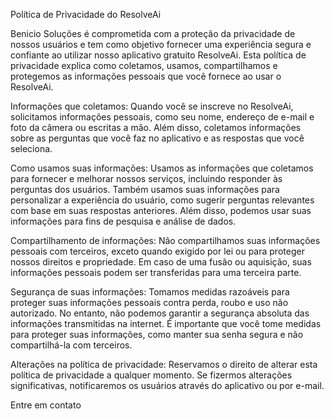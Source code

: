 Política de Privacidade do ResolveAi

Benicio Soluções é comprometida com a proteção da privacidade de nossos usuários e tem como objetivo fornecer uma experiência segura e confiante ao utilizar nosso aplicativo gratuito ResolveAi. Esta política de privacidade explica como coletamos, usamos, compartilhamos e protegemos as informações pessoais que você fornece ao usar o ResolveAi.

Informações que coletamos:
Quando você se inscreve no ResolveAi, solicitamos informações pessoais, como seu nome, endereço de e-mail e foto da câmera ou escritas a mão. Além disso, coletamos informações sobre as perguntas que você faz no aplicativo e as respostas que você seleciona.

Como usamos suas informações:
Usamos as informações que coletamos para fornecer e melhorar nossos serviços, incluindo responder às perguntas dos usuários. Também usamos suas informações para personalizar a experiência do usuário, como sugerir perguntas relevantes com base em suas respostas anteriores. Além disso, podemos usar suas informações para fins de pesquisa e análise de dados.

Compartilhamento de informações:
Não compartilhamos suas informações pessoais com terceiros, exceto quando exigido por lei ou para proteger nossos direitos e propriedade. Em caso de uma fusão ou aquisição, suas informações pessoais podem ser transferidas para uma terceira parte.

Segurança de suas informações:
Tomamos medidas razoáveis para proteger suas informações pessoais contra perda, roubo e uso não autorizado. No entanto, não podemos garantir a segurança absoluta das informações transmitidas na internet. É importante que você tome medidas para proteger suas informações, como manter sua senha segura e não compartilhá-la com terceiros.

Alterações na política de privacidade:
Reservamos o direito de alterar esta política de privacidade a qualquer momento. Se fizermos alterações significativas, notificaremos os usuários através do aplicativo ou por e-mail.

Entre em contato
